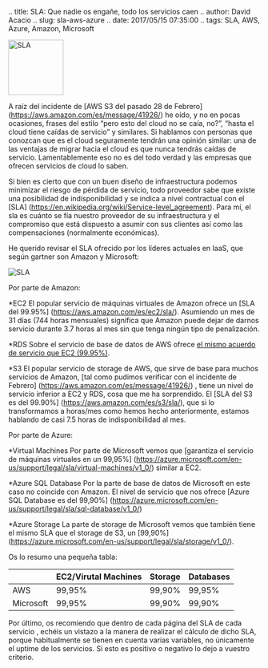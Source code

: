 .. title: SLA: Que nadie os engañe, todo los servicios caen
.. author: David Acacio
.. slug: sla-aws-azure
.. date: 2017/05/15 07:35:00
.. tags: SLA, AWS, Azure, Amazon, Microsoft

<img src='https://cloud.githubusercontent.com/assets/2761032/25993765/743e78a4-370b-11e7-9d3d-e8321c7d49c9.jpg' alt='SLA' class='align-left' height='110' width='110'/>

A raíz del incidente de [AWS S3 del pasado 28 de Febrero] (https://aws.amazon.com/es/message/41926/)  he oído, y no en pocas ocasiones, frases del estilo “pero esto del cloud no se caía, no?”, “hasta el cloud tiene caídas de servicio” y similares. 
Si hablamos con personas que conozcan que es el cloud seguramente tendrán una opinión similar: una de las ventajas de migrar hacia el cloud es que nunca tendrás caídas de servicio. Lamentablemente eso no es del todo verdad y las empresas que ofrecen servicios de cloud lo saben.

<!-- TEASER_END -->

Si bien es cierto que con un buen diseño de infraestructura podemos minimizar el riesgo de pérdida de servicio, todo proveedor sabe que existe una posibilidad de indisponibilidad y se indica a nivel contractual con el [SLA] (https://en.wikipedia.org/wiki/Service-level_agreement). Para mí, el sla es cuánto se fía nuestro proveedor de su infraestructura y el compromiso que está dispuesto a asumir con sus clientes así como las compensaciones (normalmente económicas).

He querido revisar el SLA ofrecido por los líderes actuales en IaaS, que según gartner son Amazon y Microsoft:

<img src='https://cloud.githubusercontent.com/assets/2761032/25993764/743c5f88-370b-11e7-9959-272f9beae788.png' alt='SLA' class='align-center'>

Por parte de Amazon:

*EC2 
El popular servicio de máquinas virtuales de Amazon ofrece un [SLA del 99.95%] (https://aws.amazon.com/es/ec2/sla/). Asumiendo un mes de 31 días (744 horas mensuales) significa que Amazon puede dejar de darnos servicio durante 3.7 horas al mes sin que tenga ningún tipo de penalización.

*RDS
Sobre el servicio de base de datos de AWS ofrece [el mismo acuerdo de servicio que EC2 (99.95%)](https://aws.amazon.com/es/rds/sla/). 

*S3
El popular servicio de storage de AWS, que sirve de base para muchos servicios de Amazon, [tal como pudimos verificar con el incidente de Febrero] (https://aws.amazon.com/es/message/41926/) , tiene un nivel de servicio inferior a EC2 y RDS, cosa que me ha sorprendido. El [SLA del S3 es del 99.90%] (https://aws.amazon.com/es/s3/sla/), que si lo transformamos a horas/mes como hemos hecho anteriormente,  estamos hablando de casi 7.5 horas de indisponibilidad al mes. 

Por parte de Azure: 

*Virtual Machines
Por parte de Microsoft vemos que [garantiza el servicio de máquinas virtuales en un 99,95%] (https://azure.microsoft.com/en-us/support/legal/sla/virtual-machines/v1_0/) similar a EC2.

*Azure SQL Database
Por la parte de base de datos de Microsoft en este caso no coincide con Amazon. El nivel de servicio que nos ofrece [Azure SQL Database es del 99,90%] (https://azure.microsoft.com/en-us/support/legal/sla/sql-database/v1_0/) 

*Azure Storage
La parte de storage de Microsoft vemos que también tiene el mismo SLA que el storage de S3, un [99,90%] (https://azure.microsoft.com/en-us/support/legal/sla/storage/v1_0/).

Os lo resumo una pequeña tabla:

|   | EC2/Virutal Machines | Storage | Databases |
|---|---|---|---|
| AWS | 99,95% | 99,90% | 99,95% |
| Microsoft | 99,95% | 99,90% | 99,90% |

Por último, os recomiendo que dentro de cada página del SLA de cada servicio , echéis un vistazo a la manera de realizar el cálculo de dicho SLA, porque habitualmente se tienen en cuenta varias variables, no únicamente el uptime de los servicios. Si esto es positivo o negativo lo dejo a vuestro criterio.


